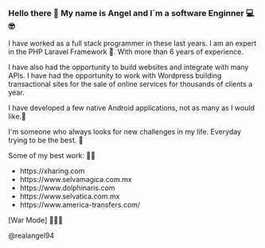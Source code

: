### Hello there 👋 My name is Angel and I´m a software Enginner 💻🤓

<!--
**cabangel/cabangel** is a ✨ _special_ ✨ repository because its `README.md` (this file) appears on your GitHub profile.

Here are some ideas to get you started:

- 🔭 I’m currently working on ...
- 🌱 I’m currently learning ...
- 👯 I’m looking to collaborate on ...
- 🤔 I’m looking for help with ...
- 💬 Ask me about ...
- 📫 How to reach me: ...
- 😄 Pronouns: ...
- ⚡ Fun fact: ...
-->

I have worked as a full stack programmer in these last years.
I am an expert in the PHP Laravel Framework 🧡. With more than 6 years of experience.

I have also had the opportunity to build websites and integrate with many APIs.
I have had the opportunity to work with Wordpress building transactional sites for the sale of online services for thousands of clients a year.

I have developed a few native Android applications, not as many as I would like.📱

I'm someone who always looks for new challenges in my life. Everyday trying to be the best. 🚀 

Some of my best work: 👨‍🏭

<ul>
  <li>https://xharing.com</li>
  <li>https://www.selvamagica.com.mx</li>
  <li>https://www.dolphinaris.com</li>
  <li>https://www.selvatica.com.mx</li>
  <li>https://www.america-transfers.com/</li>
</ul>


[War Mode] 🔱💪💪

@realangel94

